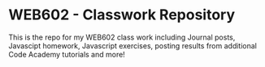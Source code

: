 # WEB602 - Classwork Repository

This is the repo for my WEB602 class work including Journal posts, Javascipt homework, Javascript exercises, posting results from additional Code Academy tutorials and more!
